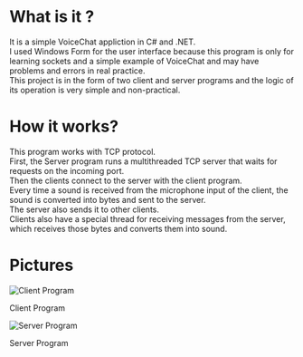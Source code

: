 # What is it ?

It is a simple VoiceChat appliction in C# and .NET.  
I used Windows Form for the user interface because this program is only for learning sockets and a simple example of VoiceChat and may have problems and errors in real practice.  
This project is in the form of two client and server programs and the logic of its operation is very simple and non-practical.

# How it works?

This program works with TCP protocol.  
First, the Server program runs a multithreaded TCP server that waits for requests on the incoming port.  
Then the clients connect to the server with the client program.  
Every time a sound is received from the microphone input of the client, the sound is converted into bytes and sent to the server.  
The server also sends it to other clients.  
Clients also have a special thread for receiving messages from the server, which receives those bytes and converts them into sound.

# Pictures 
![Client Program](https://github.com/mahdikarami8484/VoicechatApp/assets/67632452/9ac44dd3-cdda-49c2-9ea0-9f1340fb66ff)

Client Program

![Server Program](https://github.com/mahdikarami8484/VoicechatApp/assets/67632452/8822d57d-1dee-4b79-b738-0c7692f5a6da)

Server Program

